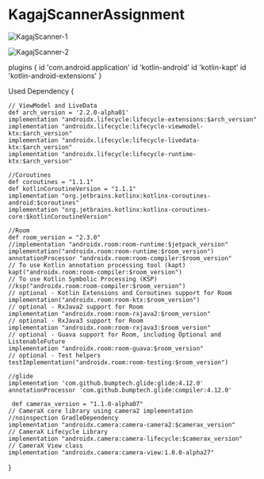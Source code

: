 # KagajScannerAssignment

![KagajScanner-1](https://user-images.githubusercontent.com/75353031/127782018-81ee542d-0cfd-43e3-8a27-7799d31b9bf4.png)


![KagajScanner-2](https://user-images.githubusercontent.com/75353031/127782021-fe656833-3efc-4f4b-8b49-f97b1cab88bc.png)


plugins {
    id 'com.android.application'
    id 'kotlin-android'
    id 'kotlin-kapt'
    id 'kotlin-android-extensions'
}


Used Dependency {

    // ViewModel and LiveData
    def arch_version = '2.2.0-alpha01'
    implementation "androidx.lifecycle:lifecycle-extensions:$arch_version"
    implementation "androidx.lifecycle:lifecycle-viewmodel-ktx:$arch_version"
    implementation "androidx.lifecycle:lifecycle-livedata-ktx:$arch_version"
    implementation "androidx.lifecycle:lifecycle-runtime-ktx:$arch_version"

    //Coroutines
    def coroutines = "1.1.1"
    def kotlinCoroutineVersion = "1.1.1"
    implementation "org.jetbrains.kotlinx:kotlinx-coroutines-android:$coroutines"
    implementation "org.jetbrains.kotlinx:kotlinx-coroutines-core:$kotlinCoroutineVersion"
    
    //Room
    def room_version = "2.3.0"
    //implementation "androidx.room:room-runtime:$jetpack_version"
    implementation("androidx.room:room-runtime:$room_version")
    annotationProcessor "androidx.room:room-compiler:$room_version"
    // To use Kotlin annotation processing tool (kapt)
    kapt("androidx.room:room-compiler:$room_version")
    // To use Kotlin Symbolic Processing (KSP)
    //ksp("androidx.room:room-compiler:$room_version")
    // optional - Kotlin Extensions and Coroutines support for Room
    implementation("androidx.room:room-ktx:$room_version")
    // optional - RxJava2 support for Room
    implementation "androidx.room:room-rxjava2:$room_version"
    // optional - RxJava3 support for Room
    implementation "androidx.room:room-rxjava3:$room_version"
    // optional - Guava support for Room, including Optional and ListenableFuture
    implementation "androidx.room:room-guava:$room_version"
    // optional - Test helpers
    testImplementation("androidx.room:room-testing:$room_version")
    
    //glide 
    implementation 'com.github.bumptech.glide:glide:4.12.0'
    annotationProcessor 'com.github.bumptech.glide:compiler:4.12.0'
    
     def camerax_version = "1.1.0-alpha07"
    // CameraX core library using camera2 implementation
    //noinspection GradleDependency
    implementation "androidx.camera:camera-camera2:$camerax_version"
    // CameraX Lifecycle Library
    implementation "androidx.camera:camera-lifecycle:$camerax_version"
    // CameraX View class
    implementation "androidx.camera:camera-view:1.0.0-alpha27"



}


